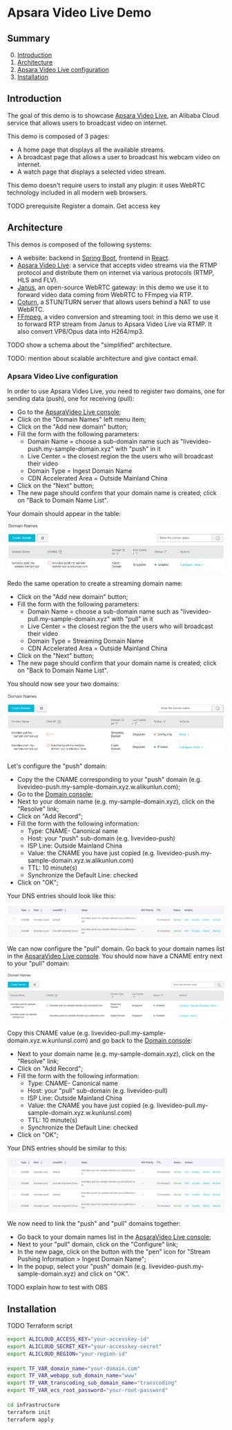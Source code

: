 # Apsara Video Live Demo

## Summary
0. [Introduction](#introduction)
1. [Architecture](#architecture)
2. [Apsara Video Live configuration](#apsara-video-live-configuration)
3. [Installation](#installation)

## Introduction
The goal of this demo is to showcase [Apsara Video Live](https://www.alibabacloud.com/product/apsaravideo-for-live),
an Alibaba Cloud service that allows users to broadcast video on internet.

This demo is composed of 3 pages:
* A home page that displays all the available streams.
* A broadcast page that allows a user to broadcast his webcam video on internet.
* A watch page that displays a selected video stream.

This demo doesn't require users to install any plugin: it uses WebRTC technology included in all modern web browsers.

TODO prerequisite
Register a domain.
Get access key


## Architecture
This demos is composed of the following systems:
* A website: backend in [Spring Boot](https://spring.io/projects/spring-boot), frontend
  in [React](https://reactjs.org/).
* [Apsara Video Live](https://www.alibabacloud.com/product/apsaravideo-for-live): a service that accepts video streams
  via the RTMP protocol and distribute them on internet via various protocols (RTMP, HLS and FLV).
* [Janus](https://janus.conf.meetecho.com/), an open-source WebRTC gateway: in this demo we use it to forward video
  data coming from WebRTC to FFmpeg via RTP.
* [Coturn](https://github.com/coturn/coturn), a STUN/TURN server that allows users behind a NAT to use WebRTC.
* [FFmpeg](https://www.ffmpeg.org/), a video conversion and streaming tool: in this demo we use it to forward RTP
  stream from Janus to Apsara Video Live via RTMP. It also convert VP8/Opus data into H264/mp3.

TODO show a schema about the "simplified" architecture.

TODO: mention about scalable architecture and give contact email.

### Apsara Video Live configuration
In order to use Apsara Video Live, you need to register two domains, one for sending data (push), one for
receiving (pull):
* Go to the [ApsaraVideo Live console](https://live.console.aliyun.com/);
* Click on the "Domain Names" left menu item;
* Click on the "Add new domain" button;
* Fill the form with the following parameters:
  * Domain Name = choose a sub-domain name such as "livevideo-push.my-sample-domain.xyz" with "push" in it
  * Live Center = the closest region the the users who will broadcast their video
  * Domain Type = Ingest Domain Name
  * CDN Accelerated Area = Outside Mainland China
* Click on the "Next" button;
* The new page should confirm that your domain name is created; click on "Back to Domain Name List".

Your domain should appear in the table:

![Domain added](images/avl-domain-name-added.png)

Redo the same operation to create a streaming domain name:
* Click on the "Add new domain" button;
* Fill the form with the following parameters:
  * Domain Name = choose a sub-domain name such as "livevideo-pull.my-sample-domain.xyz" with "pull" in it
  * Live Center = the closest region the the users who will broadcast their video
  * Domain Type = Streaming Domain Name
  * CDN Accelerated Area = Outside Mainland China
* Click on the "Next" button;
* The new page should confirm that your domain name is created; click on "Back to Domain Name List".

You should now see your two domains:

![Push and pull domains added](images/avl-push-push-domain-names-not-ready.png)

Let's configure the "push" domain:
* Copy the the CNAME corresponding to your "push" domain (e.g. livevideo-push.my-sample-domain.xyz.w.alikunlun.com);
* Go to the [Domain console](https://dc.console.aliyun.com);
* Next to your domain name (e.g. my-sample-domain.xyz), click on the "Resolve" link;
* Click on "Add Record";
* Fill the form with the following information:
  * Type: CNAME- Canonical name
  * Host: your "push" sub-domain (e.g. livevideo-push)
  * ISP Line: Outside Mainland China
  * Value: the CNAME you have just copied (e.g. livevideo-push.my-sample-domain.xyz.w.alikunlun.com)
  * TTL: 10 minute(s)
  * Synchronize the Default Line: checked
* Click on "OK";

Your DNS entries should look like this:

![DNS entries for push sub-domain](images/dns-entry-push-entry.png)

We can now configure the "pull" domain. Go back to your domain names list in the
[ApsaraVideo Live console](https://live.console.aliyun.com/). You should now have a CNAME entry next to your "pull"
domain:

![Pull domain enabled](images/avl-pull-domain-enabled.png)

Copy this CNAME value (e.g. livevideo-pull.my-sample-domain.xyz.w.kunlunsl.com) and go back to the
[Domain console](https://dc.console.aliyun.com):
* Next to your domain name (e.g. my-sample-domain.xyz), click on the "Resolve" link;
* Click on "Add Record";
* Fill the form with the following information:
  * Type: CNAME- Canonical name
  * Host: your "pull" sub-domain (e.g. livevideo-pull)
  * ISP Line: Outside Mainland China
  * Value: the CNAME you have just copied (e.g. livevideo-pull.my-sample-domain.xyz.w.kunlunsl.com)
  * TTL: 10 minute(s)
  * Synchronize the Default Line: checked
* Click on "OK";

Your DNS entries should be similar to this:

![Push and pull DNS entries](images/dns-entry-push-and-pull-entries.png)

We now need to link the "push" and "pull" domains together:
* Go back to your domain names list in the [ApsaraVideo Live console](https://live.console.aliyun.com/);
* Next to your "pull" domain, click on the "Configure" link;
* In the new page, click on the button with the "pen" icon for "Stream Pushing Information > 
  Ingest Domain Name";
* In the popup, select your "push" domain (e.g. livevideo-push.my-sample-domain.xyz) and click on "OK".

TODO explain how to test with OBS

## Installation
TODO Terraform script

```bash
export ALICLOUD_ACCESS_KEY="your-accesskey-id"
export ALICLOUD_SECRET_KEY="your-accesskey-secret"
export ALICLOUD_REGION="your-region-id"

export TF_VAR_domain_name="your-domain.com"
export TF_VAR_webapp_sub_domain_name="www"
export TF_VAR_transcoding_sub_domain_name="transcoding"
export TF_VAR_ecs_root_password="your-root-password"

cd infrastructure
terraform init
terraform apply
```